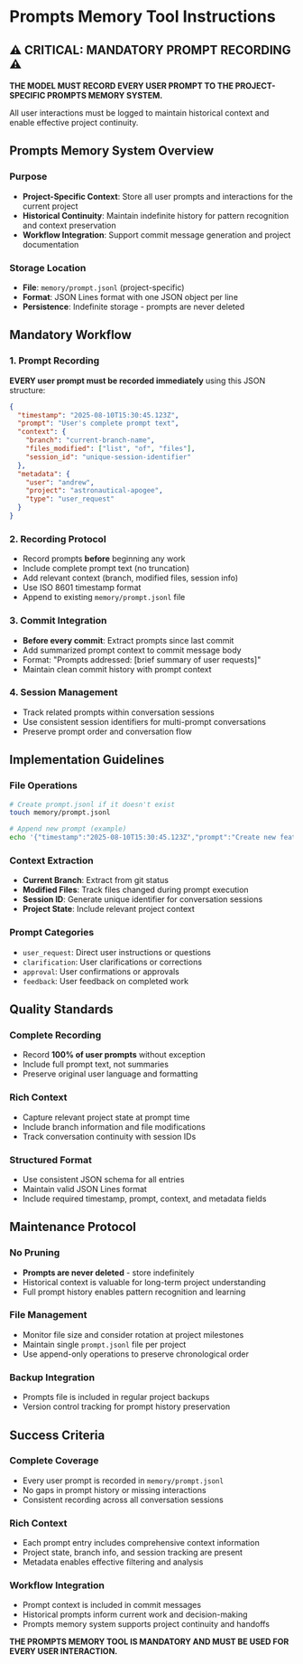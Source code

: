 # Prompts Memory Tool Instructions

## ⚠️ CRITICAL: MANDATORY PROMPT RECORDING ⚠️

**THE MODEL MUST RECORD EVERY USER PROMPT TO THE PROJECT-SPECIFIC PROMPTS MEMORY SYSTEM.**

All user interactions must be logged to maintain historical context and enable effective project continuity.

## Prompts Memory System Overview

### Purpose

- **Project-Specific Context**: Store all user prompts and interactions for the current project
- **Historical Continuity**: Maintain indefinite history for pattern recognition and context preservation
- **Workflow Integration**: Support commit message generation and project documentation

### Storage Location

- **File**: `memory/prompt.jsonl` (project-specific)
- **Format**: JSON Lines format with one JSON object per line
- **Persistence**: Indefinite storage - prompts are never deleted

## Mandatory Workflow

### 1. Prompt Recording

**EVERY user prompt must be recorded immediately** using this JSON structure:

```json
{
  "timestamp": "2025-08-10T15:30:45.123Z",
  "prompt": "User's complete prompt text",
  "context": {
    "branch": "current-branch-name",
    "files_modified": ["list", "of", "files"],
    "session_id": "unique-session-identifier"
  },
  "metadata": {
    "user": "andrew",
    "project": "astronautical-apogee",
    "type": "user_request"
  }
}
```

### 2. Recording Protocol

- Record prompts **before** beginning any work
- Include complete prompt text (no truncation)
- Add relevant context (branch, modified files, session info)
- Use ISO 8601 timestamp format
- Append to existing `memory/prompt.jsonl` file

### 3. Commit Integration

- **Before every commit**: Extract prompts since last commit
- Add summarized prompt context to commit message body
- Format: "Prompts addressed: [brief summary of user requests]"
- Maintain clean commit history with prompt context

### 4. Session Management

- Track related prompts within conversation sessions
- Use consistent session identifiers for multi-prompt conversations
- Preserve prompt order and conversation flow

## Implementation Guidelines

### File Operations

```bash
# Create prompt.jsonl if it doesn't exist
touch memory/prompt.jsonl

# Append new prompt (example)
echo '{"timestamp":"2025-08-10T15:30:45.123Z","prompt":"Create new feature","context":{"branch":"main"},"metadata":{"user":"andrew","project":"astronautical-apogee","type":"user_request"}}' >> memory/prompt.jsonl
```

### Context Extraction

- **Current Branch**: Extract from git status
- **Modified Files**: Track files changed during prompt execution
- **Session ID**: Generate unique identifier for conversation sessions
- **Project State**: Include relevant project context

### Prompt Categories

- `user_request`: Direct user instructions or questions
- `clarification`: User clarifications or corrections
- `approval`: User confirmations or approvals
- `feedback`: User feedback on completed work

## Quality Standards

### Complete Recording

- Record **100% of user prompts** without exception
- Include full prompt text, not summaries
- Preserve original user language and formatting

### Rich Context

- Capture relevant project state at prompt time
- Include branch information and file modifications
- Track conversation continuity with session IDs

### Structured Format

- Use consistent JSON schema for all entries
- Maintain valid JSON Lines format
- Include required timestamp, prompt, context, and metadata fields

## Maintenance Protocol

### No Pruning

- **Prompts are never deleted** - store indefinitely
- Historical context is valuable for long-term project understanding
- Full prompt history enables pattern recognition and learning

### File Management

- Monitor file size and consider rotation at project milestones
- Maintain single `prompt.jsonl` file per project
- Use append-only operations to preserve chronological order

### Backup Integration

- Prompts file is included in regular project backups
- Version control tracking for prompt history preservation

## Success Criteria

### Complete Coverage

- Every user prompt is recorded in `memory/prompt.jsonl`
- No gaps in prompt history or missing interactions
- Consistent recording across all conversation sessions

### Rich Context

- Each prompt entry includes comprehensive context information
- Project state, branch info, and session tracking are present
- Metadata enables effective filtering and analysis

### Workflow Integration

- Prompt context is included in commit messages
- Historical prompts inform current work and decision-making
- Prompts memory system supports project continuity and handoffs

**THE PROMPTS MEMORY TOOL IS MANDATORY AND MUST BE USED FOR EVERY USER INTERACTION.**
